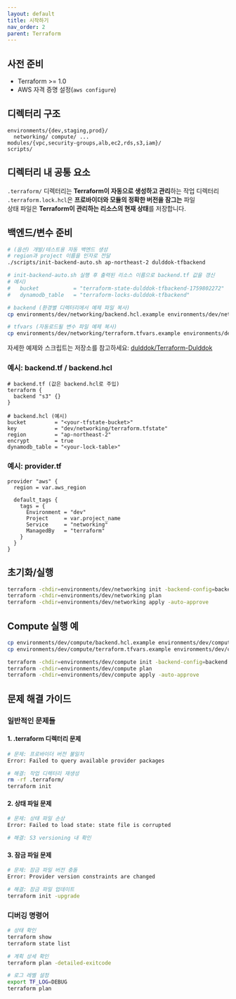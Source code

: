 ```yaml
---
layout: default
title: 시작하기
nav_order: 2
parent: Terraform
---
```


## 사전 준비
- Terraform >= 1.0
- AWS 자격 증명 설정(`aws configure`)

## 디렉터리 구조
```text
environments/{dev,staging,prod}/
  networking/ compute/ ...
modules/{vpc,security-groups,alb,ec2,rds,s3,iam}/
scripts/
```

## 디렉터리 내 공통 요소
`.terraform/` 디렉터리는 **Terraform이 자동으로 생성하고 관리**하는 작업 디렉터리\
`.terraform.lock.hcl`은 **프로바이더와 모듈의 정확한 버전을 잠그는** 파일\
상태 파일은 **Terraform이 관리하는 리소스의 현재 상태**를 저장합니다.


## 백엔드/변수 준비
```bash
# (옵션) 개발/테스트용 자동 백엔드 생성
# region과 project 이름을 인자로 전달
./scripts/init-backend-auto.sh ap-northeast-2 dulddok-tfbackend

# init-backend-auto.sh 실행 후 출력된 리소스 이름으로 backend.tf 값을 갱신
# 예시)
#   bucket           = "terraform-state-dulddok-tfbackend-1759802272"
#   dynamodb_table   = "terraform-locks-dulddok-tfbackend"

# backend (환경별 디렉터리에서 예제 파일 복사)
cp environments/dev/networking/backend.hcl.example environments/dev/networking/backend.hcl

# tfvars (자동로드될 변수 파일 예제 복사)
cp environments/dev/networking/terraform.tfvars.example environments/dev/networking/terraform.tfvars
```

자세한 예제와 스크립트는 저장소를 참고하세요: [dulddok/Terraform-Dulddok](https://github.com/dulddok/Terraform-Dulddok)

### 예시: backend.tf / backend.hcl
```hcl
# backend.tf (값은 backend.hcl로 주입)
terraform {
  backend "s3" {}
}
```

```hcl
# backend.hcl (예시)
bucket         = "<your-tfstate-bucket>"
key            = "dev/networking/terraform.tfstate"
region         = "ap-northeast-2"
encrypt        = true
dynamodb_table = "<your-lock-table>"
```

### 예시: provider.tf
```hcl
provider "aws" {
  region = var.aws_region

  default_tags {
    tags = {
      Environment = "dev"
      Project     = var.project_name
      Service     = "networking"
      ManagedBy   = "terraform"
    }
  }
}
```

## 초기화/실행
```bash
terraform -chdir=environments/dev/networking init -backend-config=backend.hcl
terraform -chdir=environments/dev/networking plan
terraform -chdir=environments/dev/networking apply -auto-approve
```

## Compute 실행 예
```bash
cp environments/dev/compute/backend.hcl.example environments/dev/compute/backend.hcl
cp environments/dev/compute/terraform.tfvars.example environments/dev/compute/terraform.tfvars

terraform -chdir=environments/dev/compute init -backend-config=backend.hcl
terraform -chdir=environments/dev/compute plan
terraform -chdir=environments/dev/compute apply -auto-approve
```

## 문제 해결 가이드

### 일반적인 문제들

#### 1. .terraform 디렉터리 문제

```bash
# 문제: 프로바이더 버전 불일치
Error: Failed to query available provider packages

# 해결: 작업 디렉터리 재생성
rm -rf .terraform/
terraform init
```

#### 2. 상태 파일 문제

```bash
# 문제: 상태 파일 손상
Error: Failed to load state: state file is corrupted

# 해결: S3 versioning 내 확인
```

#### 3. 잠금 파일 문제

```bash
# 문제: 잠금 파일 버전 충돌
Error: Provider version constraints are changed

# 해결: 잠금 파일 업데이트
terraform init -upgrade
```

### 디버깅 명령어

```bash
# 상태 확인
terraform show
terraform state list

# 계획 상세 확인
terraform plan -detailed-exitcode

# 로그 레벨 설정
export TF_LOG=DEBUG
terraform plan
```

